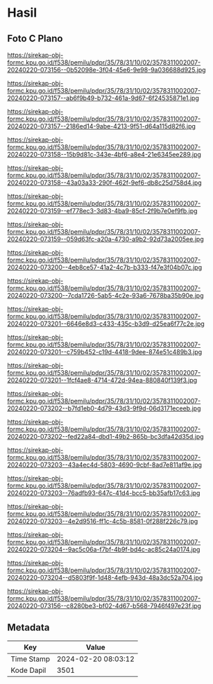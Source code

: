 # Hasil

## Foto C Plano

https://sirekap-obj-formc.kpu.go.id/f538/pemilu/pdpr/35/78/31/10/02/3578311002007-20240220-073156--0b52098e-3f04-45e6-9e98-9a036688d925.jpg

https://sirekap-obj-formc.kpu.go.id/f538/pemilu/pdpr/35/78/31/10/02/3578311002007-20240220-073157--ab6f9b49-b732-461a-9d67-6f24535871e1.jpg

https://sirekap-obj-formc.kpu.go.id/f538/pemilu/pdpr/35/78/31/10/02/3578311002007-20240220-073157--2186ed14-9abe-4213-9f51-d64a115d82f6.jpg

https://sirekap-obj-formc.kpu.go.id/f538/pemilu/pdpr/35/78/31/10/02/3578311002007-20240220-073158--15b9d81c-343e-4bf6-a8e4-21e6345ee289.jpg

https://sirekap-obj-formc.kpu.go.id/f538/pemilu/pdpr/35/78/31/10/02/3578311002007-20240220-073158--43a03a33-290f-462f-9ef6-db8c25d758d4.jpg

https://sirekap-obj-formc.kpu.go.id/f538/pemilu/pdpr/35/78/31/10/02/3578311002007-20240220-073159--ef778ec3-3d83-4ba9-85cf-2f9b7e0ef9fb.jpg

https://sirekap-obj-formc.kpu.go.id/f538/pemilu/pdpr/35/78/31/10/02/3578311002007-20240220-073159--059d63fc-a20a-4730-a9b2-92d73a2005ee.jpg

https://sirekap-obj-formc.kpu.go.id/f538/pemilu/pdpr/35/78/31/10/02/3578311002007-20240220-073200--4eb8ce57-41a2-4c7b-b333-f47e3f04b07c.jpg

https://sirekap-obj-formc.kpu.go.id/f538/pemilu/pdpr/35/78/31/10/02/3578311002007-20240220-073200--7cda1726-5ab5-4c2e-93a6-7678ba35b90e.jpg

https://sirekap-obj-formc.kpu.go.id/f538/pemilu/pdpr/35/78/31/10/02/3578311002007-20240220-073201--6646e8d3-c433-435c-b3d9-d25ea6f77c2e.jpg

https://sirekap-obj-formc.kpu.go.id/f538/pemilu/pdpr/35/78/31/10/02/3578311002007-20240220-073201--c759b452-c19d-4418-9dee-874e51c489b3.jpg

https://sirekap-obj-formc.kpu.go.id/f538/pemilu/pdpr/35/78/31/10/02/3578311002007-20240220-073201--1fcf4ae8-4714-472d-94ea-880840f139f3.jpg

https://sirekap-obj-formc.kpu.go.id/f538/pemilu/pdpr/35/78/31/10/02/3578311002007-20240220-073202--b7fd1eb0-4d79-43d3-9f9d-06d3171eceeb.jpg

https://sirekap-obj-formc.kpu.go.id/f538/pemilu/pdpr/35/78/31/10/02/3578311002007-20240220-073202--fed22a84-dbd1-49b2-865b-bc3dfa42d35d.jpg

https://sirekap-obj-formc.kpu.go.id/f538/pemilu/pdpr/35/78/31/10/02/3578311002007-20240220-073203--43a4ec4d-5803-4690-9cbf-8ad7e811af9e.jpg

https://sirekap-obj-formc.kpu.go.id/f538/pemilu/pdpr/35/78/31/10/02/3578311002007-20240220-073203--76adfb93-647c-41d4-bcc5-bb35afb17c63.jpg

https://sirekap-obj-formc.kpu.go.id/f538/pemilu/pdpr/35/78/31/10/02/3578311002007-20240220-073203--4e2d9516-ff1c-4c5b-8581-0f288f226c79.jpg

https://sirekap-obj-formc.kpu.go.id/f538/pemilu/pdpr/35/78/31/10/02/3578311002007-20240220-073204--9ac5c06a-f7bf-4b9f-bd4c-ac85c24a0174.jpg

https://sirekap-obj-formc.kpu.go.id/f538/pemilu/pdpr/35/78/31/10/02/3578311002007-20240220-073204--d5803f9f-1d48-4efb-943d-48a3dc52a704.jpg

https://sirekap-obj-formc.kpu.go.id/f538/pemilu/pdpr/35/78/31/10/02/3578311002007-20240220-073156--c8280be3-bf02-4d67-b568-7946f497e23f.jpg


## Metadata

| Key        | Value               |
| ---------- | ------------------- |
| Time Stamp | 2024-02-20 08:03:12 |
| Kode Dapil | 3501                |



